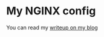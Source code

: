 # My NGINX config

You can read my [writeup on my blog](https://blog.ceard.tech/2018/01/nginx-and-home-assistant.html)
